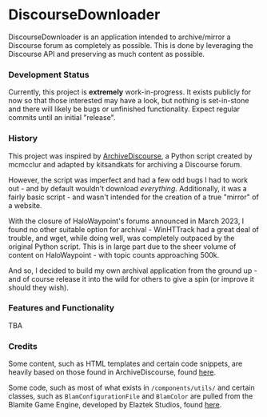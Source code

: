 # DiscourseDownloader

DiscourseDownloader is an application intended to archive/mirror a Discourse forum as
completely as possible. This is done by leveraging the Discourse API and preserving
as much content as possible.


### Development Status

Currently, this project is **extremely** work-in-progress. It exists publicly for now
so that those interested may have a look, but nothing is set-in-stone and there will likely
be bugs or unfinished functionality. Expect regular commits until an initial "release".

### History

This project was inspired by [ArchiveDiscourse](https://github.com/kitsandkats/ArchiveDiscourse),
a Python script created by mcmcclur and adapted by kitsandkats for archiving a Discourse forum.

However, the script was imperfect and had a few odd bugs I had to work out - and by default wouldn't
download *everything*. Additionally, it was a fairly basic script - and wasn't intended for the
creation of a true "mirror" of a website.

With the closure of HaloWaypoint's forums announced in March 2023, I found no other suitable
option for archival - WinHTTrack had a great deal of trouble, and wget, while doing well, was
completely outpaced by the original Python script. This is in large part due to the sheer volume
of content on HaloWaypoint - with topic counts approaching 500k.

And so, I decided to build my own archival application from the ground up - and of course release
it into the wild for others to give a spin (or improve it should they wish).

### Features and Functionality

TBA

### Credits

Some content, such as HTML templates and certain code snippets, are heavily based on those found in
ArchiveDiscourse, found [here](https://github.com/kitsandkats/ArchiveDiscourse).

Some code, such as most of what exists in `/components/utils/` and certain classes, such as
`BlamConfigurationFile` and `BlamColor` are pulled from the Blamite Game Engine, developed by
Elaztek Studios, found [here](https://elaztek.com/projects/blamite).